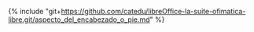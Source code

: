 {% include "git+https://github.com/catedu/libreOffice-la-suite-ofimatica-libre.git/aspecto_del_encabezado_o_pie.md" %}